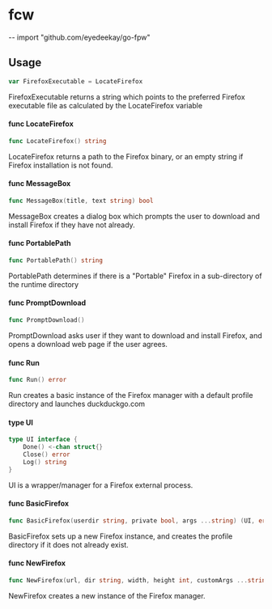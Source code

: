 # fcw
--
    import "github.com/eyedeekay/go-fpw"


## Usage

```go
var FirefoxExecutable = LocateFirefox
```
FirefoxExecutable returns a string which points to the preferred Firefox
executable file as calculated by the LocateFirefox variable

#### func  LocateFirefox

```go
func LocateFirefox() string
```
LocateFirefox returns a path to the Firefox binary, or an empty string if
Firefox installation is not found.

#### func  MessageBox

```go
func MessageBox(title, text string) bool
```
MessageBox creates a dialog box which prompts the user to download and install
Firefox if they have not already.

#### func  PortablePath

```go
func PortablePath() string
```
PortablePath determines if there is a "Portable" Firefox in a sub-directory of
the runtime directory

#### func  PromptDownload

```go
func PromptDownload()
```
PromptDownload asks user if they want to download and install Firefox, and opens
a download web page if the user agrees.

#### func  Run

```go
func Run() error
```
Run creates a basic instance of the Firefox manager with a default profile
directory and launches duckduckgo.com

#### type UI

```go
type UI interface {
	Done() <-chan struct{}
	Close() error
	Log() string
}
```

UI is a wrapper/manager for a Firefox external process.

#### func  BasicFirefox

```go
func BasicFirefox(userdir string, private bool, args ...string) (UI, error)
```
BasicFirefox sets up a new Firefox instance, and creates the profile directory
if it does not already exist.

#### func  NewFirefox

```go
func NewFirefox(url, dir string, width, height int, customArgs ...string) (UI, error)
```
NewFirefox creates a new instance of the Firefox manager.
